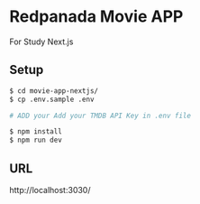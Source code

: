 # Redpanada Movie APP

For Study Next.js

## Setup

```bash
$ cd movie-app-nextjs/
$ cp .env.sample .env

# ADD your Add your TMDB API Key in .env file

$ npm install
$ npm run dev
```

## URL

http://localhost:3030/

